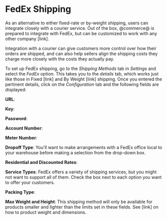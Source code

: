# FedEx Shipping [](id=fedex-shipping)

As an alternative to either fixed-rate or by-weight shipping, users can
integrate closely with a courier service. Out of the box, @commerce@ is prepared
to integrate with FedEx, but can be customized to work with any other company
[link].

Integration with a courier can give customers more control over how their orders
are shipped, and can also help sellers align the shipping costs they charge more
closely with the costs they actually pay.

To set up FedEx shipping, go to the *Shipping Methods* tab in *Settings* and
select the *FedEx* option. This takes you to the *details* tab, which works just
like those in Fixed [link] and By Weight [link] shipping. Once you entered the
pertinent details, click on the *Configuration* tab and the following fields are
displayed:

**URL**:

**Key**:

**Password**:

**Account Number**:

**Meter Number**:

**Dropoff Type**: You'll want to make arrangements with a FedEx office local to
your warehouse before making a selection from the drop-down box. <!--why does
commerce need this information anyway?>-->

**Residential and Discounted Rates**:

**Service Types**: FedEx offers a variety of shipping services, but you might
not want to support all of them. Check the box next to each option
you want to offer your customers.

**Packing Type**: 

**Max Weight and Height**: This shipping method will only be available for
products smaller and lighter than the limits set in these fields. See [link] on
how to product weight and dimensions.


